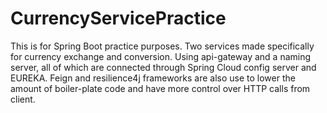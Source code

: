 # CurrencyServicePractice
This is for Spring Boot practice purposes. 
Two services made specifically for currency exchange and conversion.
Using api-gateway and a naming server, all of which are connected through Spring Cloud config server and EUREKA.
Feign and resilience4j frameworks are also use to lower the amount of boiler-plate code and have more control over HTTP calls from client.

